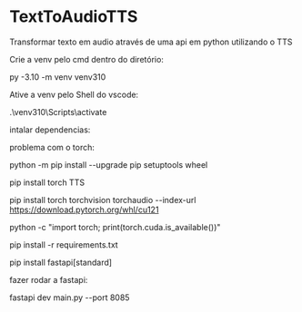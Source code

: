 # TextToAudioTTS
Transformar texto em audio através de uma api em python utilizando o TTS


Crie a venv pelo cmd dentro do diretório:

py -3.10 -m venv venv310


Ative a venv pelo Shell do vscode:


.\venv310\Scripts\activate


intalar dependencias:




problema com o torch:

python -m pip install --upgrade pip setuptools wheel

pip install torch TTS

pip install torch torchvision torchaudio --index-url https://download.pytorch.org/whl/cu121

python -c "import torch; print(torch.cuda.is_available())"

pip install -r requirements.txt


pip install fastapi[standard]

fazer rodar a fastapi:

fastapi dev main.py --port 8085

